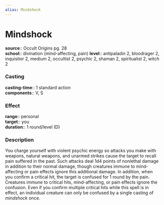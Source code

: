 ```yaml
---
alias: Mindshock
---
```


# Mindshock 

**source**:: Occult Origins pg. 28  
**school**:: divination (mind-affecting, pain)
**level**:: antipaladin 2, bloodrager 2, inquisitor 2, medium 2, occultist 2, psychic 2, shaman 2, spiritualist 2, witch 2

### Casting 

**casting-time**:: 1 standard action  
**components**:: V, S

### Effect 

**range**:: personal  
**target**:: you  
**duration**:: 1 round/level (D)

### Description 

You charge yourself with violent psychic energy so attacks you make with weapons, natural weapons, and unarmed strikes cause the target to recall pain suffered in the past. Such attacks deal 1d4 points of nonlethal damage in addition to their normal damage, though creatures immune to mind-affecting or pain effects ignore this additional damage. In addition, when you confirm a critical hit, the target is confused for 1 round by the pain. Creatures immune to critical hits, mind-affecting, or pain effects ignore the confusion. Even if you confirm multiple critical hits while this spell is in effect, an individual creature can only be confused by a single casting of *mindshock* once.
